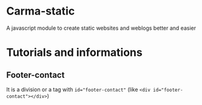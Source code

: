 # Carma-static
A javascript module to create static websites and weblogs better and easier
# Tutorials and informations
## Footer-contact
It is a division or a tag with ```id="footer-contact"``` (like ```<div id="footer-contact"></div>```)